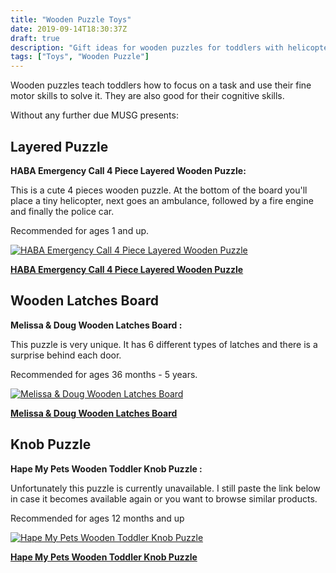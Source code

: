 ```yaml
---
title: "Wooden Puzzle Toys"
date: 2019-09-14T18:30:37Z
draft: true
description: "Gift ideas for wooden puzzles for toddlers with helicopter, ambulence and fire engine shapes"
tags: ["Toys", "Wooden Puzzle"]
---
```


<!-- # Ultimate Wooden Puzzle Toys Guide -->
Wooden puzzles teach toddlers how to focus on a task and use their fine motor skills to solve it. They are also good for their cognitive skills.

Without any further due MUSG presents:

## Layered Puzzle

**HABA Emergency Call 4 Piece Layered Wooden Puzzle:**

This is a cute 4 pieces wooden puzzle. At the bottom of the board you'll place a tiny helicopter, next goes an ambulance, followed by a fire engine and finally the police car.

Recommended for ages 1 and up.

[![HABA Emergency Call 4 Piece Layered Wooden Puzzle](https://images-na.ssl-images-amazon.com/images/I/614eCQGPJwL._SL500_.jpg)](https://www.amazon.com/gp/product/B01L0WI7OW/ref=ppx_yo_dt_b_asin_title_o08_s00?ie=UTF8&amp;psc=1&_encoding=UTF8&tag=didellc-20&linkCode=ur2&linkId=0e62c87b146eb329d64b76d9ff168eb7&camp=1789&creative=9325)

[**HABA Emergency Call 4 Piece Layered Wooden Puzzle**](https://www.amazon.com/gp/product/B01L0WI7OW/ref=ppx_yo_dt_b_asin_title_o08_s00?ie=UTF8&amp;psc=1&_encoding=UTF8&tag=didellc-20&linkCode=ur2&linkId=0e62c87b146eb329d64b76d9ff168eb7&camp=1789&creative=9325)

<!--more-->

<script async src="https://pagead2.googlesyndication.com/pagead/js/adsbygoogle.js"></script>
<!-- cpa -->
<ins class="adsbygoogle"
     style="display:block"
     data-ad-client="ca-pub-2843564932689995"
     data-ad-slot="3526097725"
     data-ad-format="auto"
     data-full-width-responsive="true"></ins>
<script>
     (adsbygoogle = window.adsbygoogle || []).push({});
</script>

## Wooden Latches Board

**Melissa & Doug Wooden Latches Board :**

This puzzle is very unique. It has 6 different types of latches and there is a surprise behind each door.

Recommended for ages 36 months - 5 years.

[![Melissa & Doug Wooden Latches Board](https://images-na.ssl-images-amazon.com/images/I/91n0cuhKYfL._SL500_.jpg)](https://www.amazon.com/gp/product/B07SBLLVTT/ref=ppx_yo_dt_b_asin_title_o07_s00?ie=UTF8&amp;psc=1&_encoding=UTF8&tag=didellc-20&linkCode=ur2&linkId=0e62c87b146eb329d64b76d9ff168eb7&camp=1789&creative=9325)

[**Melissa & Doug Wooden Latches Board**](https://www.amazon.com/gp/product/B07SBLLVTT/ref=ppx_yo_dt_b_asin_title_o07_s00?ie=UTF8&amp;psc=1&_encoding=UTF8&tag=didellc-20&linkCode=ur2&linkId=0e62c87b146eb329d64b76d9ff168eb7&camp=1789&creative=9325)


<script async src="https://pagead2.googlesyndication.com/pagead/js/adsbygoogle.js"></script>
<!-- cpa -->
<ins class="adsbygoogle"
     style="display:block"
     data-ad-client="ca-pub-2843564932689995"
     data-ad-slot="3526097725"
     data-ad-format="auto"
     data-full-width-responsive="true"></ins>
<script>
     (adsbygoogle = window.adsbygoogle || []).push({});
</script>

## Knob Puzzle

**Hape My Pets Wooden Toddler Knob Puzzle :**

Unfortunately this puzzle is currently unavailable. I still paste the link below in case it becomes available again or you want to browse similar products.

Recommended for ages 12 months and up

[![Hape My Pets Wooden Toddler Knob Puzzle](https://images-na.ssl-images-amazon.com/images/I/91UwxunvBZL._SL500_.jpg)](https://www.amazon.com/gp/product/B006WZO28I/ref=ppx_yo_dt_b_asin_title_o07_s00?ie=UTF8&amp;psc=1&_encoding=UTF8&tag=didellc-20&linkCode=ur2&linkId=0e62c87b146eb329d64b76d9ff168eb7&camp=1789&creative=9325)

[**Hape My Pets Wooden Toddler Knob Puzzle**](https://www.amazon.com/gp/product/B006WZO28I/ref=ppx_yo_dt_b_asin_title_o07_s00?ie=UTF8&amp;psc=1&_encoding=UTF8&tag=didellc-20&linkCode=ur2&linkId=0e62c87b146eb329d64b76d9ff168eb7&camp=1789&creative=9325)
